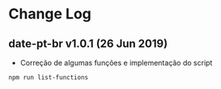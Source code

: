 # Change Log

## date-pt-br v1.0.1 (26 Jun 2019)

- Correção de algumas funções e implementação do script 

`npm run list-functions` 